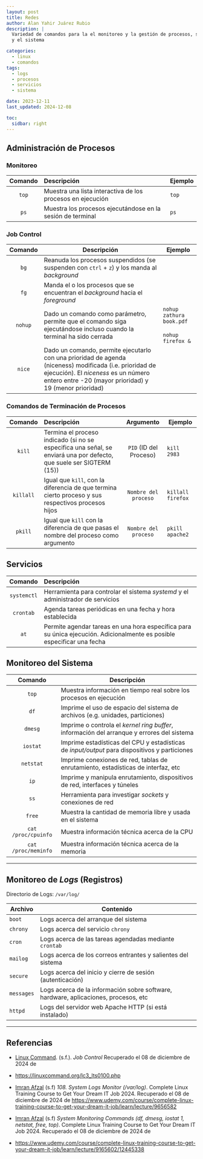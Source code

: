 ```yaml
---
layout: post
title: Redes
author: Alan Yahir Juárez Rubio
description: |
  Variedad de comandos para la el monitoreo y la gestión de procesos, servicios
  y el sistema

categories:
  - linux
  - comandos
tags:
  - logs
  - procesos
  - servicios
  - sistema

date: 2023-12-11
last_updated: 2024-12-08

toc:
  sidbar: right
---
```


## Administración de Procesos

### Monitoreo

| Comando | Descripción                                                | Ejemplo |
| :-----: | :--------------------------------------------------------- | ------- |
|  `top`  | Muestra una lista interactiva de los procesos en ejecución | `top`   |
|  `ps`   | Muestra los procesos ejecutándose en la sesión de terminal | `ps`    |

### Job Control

| Comando | Descripción                                                                                                                                                                                               | Ejemplo                                           |
| :-----: | --------------------------------------------------------------------------------------------------------------------------------------------------------------------------------------------------------- | ------------------------------------------------- |
|  `bg`   | Reanuda los procesos suspendidos (se suspenden con `ctrl` + `z`) y los manda al _background_                                                                                                              |                                                   |
|  `fg`   | Manda el o los procesos que se encuentran el _background_ hacia el _foreground_                                                                                                                           |                                                   |
| `nohup` | Dado un comando como parámetro, permite que el comando siga ejecutándose incluso cuando la terminal ha sido cerrada                                                                                       | `nohup zathura book.pdf`<br><br>`nohup firefox &` |
| `nice`  | Dado un comando, permite ejecutarlo con una prioridad de agenda (niceness) modificada (i.e. prioridad de ejecución). El _niceness_ es un número entero entre -20 (mayor prioridad) y 19 (menor prioridad) |                                                   |

### Comandos de Terminación de Procesos

|  Comando  | Descripción                                                                                                         |       Argumento        | Ejemplo           |
| :-------: | :------------------------------------------------------------------------------------------------------------------ | :--------------------: | ----------------- |
|  `kill`   | Termina el proceso indicado (si no se especifica una señal, se enviará una por defecto, que suele ser SIGTERM (15)) | `PID` (ID del Proceso) | `kill 2983`       |
| `killall` | Igual que `kill`, con la diferencia de que termina cierto proceso y sus respectivos procesos hijos                  |  `Nombre del proceso`  | `killall firefox` |
|  `pkill`  | Igual que `kill` con la diferencia de que pasas el nombre del proceso como argumento                                |  `Nombre del proceso`  | `pkill apache2`   |

## Servicios

|   Comando   | Descripción                                                                                                            |
| :---------: | :--------------------------------------------------------------------------------------------------------------------- |
| `systemctl` | Herramienta para controlar el sistema _systemd_ y el administrador de servicios                                        |
|  `crontab`  | Agenda tareas periódicas en una fecha y hora establecida                                                               |
|    `at`     | Permite agendar tareas en una hora específica para su única ejecución. Adicionalmente es posible especificar una fecha |

## Monitoreo del Sistema

|       Comando       | Descripción                                                                                   |
| :-----------------: | --------------------------------------------------------------------------------------------- |
|        `top`        | Muestra información en tiempo real sobre los procesos en ejecución                            |
|        `df`         | Imprime el uso de espacio del sistema de archivos (e.g. unidades, particiones)                |
|       `dmesg`       | Imprime o controla el _kernel ring buffer_, información del arranque y errores del sistema    |
|      `iostat`       | Imprime estadísticas del CPU y estadísticas de _input/output_ para dispositivos y particiones |
|      `netstat`      | Imprime conexiones de red, tablas de enrutamiento, estadísticas de interfaz, etc              |
|        `ip`         | Imprime y manipula enrutamiento, dispositivos de red, interfaces y túneles                    |
|        `ss`         | Herramienta para investigar _sockets_ y conexiones de red                                     |
|       `free`        | Muestra la cantidad de memoria libre y usada en el sistema                                    |
| `cat /proc/cpuinfo` | Muestra información técnica acerca de la CPU                                                  |
| `cat /proc/meminfo` | Muestra información técnica acerca de la memoria                                              |

---

## Monitoreo de _Logs_ (Registros)

Directorio de Logs: `/var/log/`

| Archivo    | Contenido                                                                           |
| ---------- | ----------------------------------------------------------------------------------- |
| `boot`     | Logs acerca del arranque del sistema                                                |
| `chrony`   | Logs acerca del servicio `chrony`                                                   |
| `cron`     | Logs acerca de las tareas agendadas mediante `crontab`                              |
| `mailog`   | Logs acerca de los correos entrantes y salientes del sistema                        |
| `secure`   | Logs acerca del inicio y cierre de sesión (autenticación)                           |
| `messages` | Logs acerca de la información sobre software, hardware, aplicaciones, procesos, etc |
| `httpd`    | Logs del servidor web Apache HTTP (si está instalado)                               |

<div style="page-break-after: always;"></div>

---

## Referencias

- [Linux Command](https://linuxcommand.org/).
  (s.f.).
  _Job Control_
  Recuperado el 08 de diciembre de 2024 de
- <https://linuxcommand.org/lc3_lts0100.php>

- [Imran Afzal](https://www.udemy.com/course/complete-linux-training-course-to-get-your-dream-it-job/#instructor-1)
  (s.f)
  _108. System Logs Monitor (/var/log)_.
  Complete Linux Training Course to Get Your Dream IT Job 2024.
  Recuperado el 08 de diciembre de 2024 de
  <https://www.udemy.com/course/complete-linux-training-course-to-get-your-dream-it-job/learn/lecture/9656582>

- [Imran Afzal](https://www.udemy.com/course/complete-linux-training-course-to-get-your-dream-it-job/#instructor-1)
  (s.f)
  _System Monitoring Commands (df, dmesg, iostat 1, netstat, free, top)_.
  Complete Linux Training Course to Get Your Dream IT Job 2024.
  Recuperado el 08 de diciembre de 2024 de
- <https://www.udemy.com/course/complete-linux-training-course-to-get-your-dream-it-job/learn/lecture/9165602/12445338>
